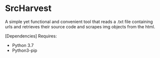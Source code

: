 # SrcHarvest
A simple yet functional and convenient tool that reads a .txt file containing urls and retrieves their source code and scrapes img objects from the html.

[Dependencies]
Requires:
  + Python 3.7 
  + Python3-pip 
  
  
